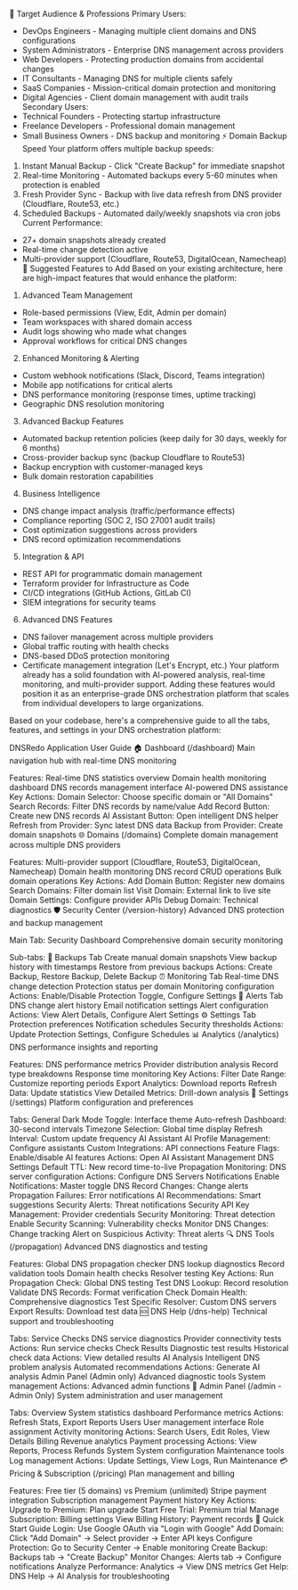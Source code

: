 🎯 Target Audience & Professions
Primary Users:
* DevOps Engineers - Managing multiple client domains and DNS configurations
* System Administrators - Enterprise DNS management across providers
* Web Developers - Protecting production domains from accidental changes
* IT Consultants - Managing DNS for multiple clients safely
* SaaS Companies - Mission-critical domain protection and monitoring
* Digital Agencies - Client domain management with audit trails
Secondary Users:
* Technical Founders - Protecting startup infrastructure
* Freelance Developers - Professional domain management
* Small Business Owners - DNS backup and monitoring
⚡ Domain Backup Speed
Your platform offers multiple backup speeds:
1. Instant Manual Backup - Click "Create Backup" for immediate snapshot
2. Real-time Monitoring - Automated backups every 5-60 minutes when protection is enabled
3. Fresh Provider Sync - Backup with live data refresh from DNS provider (Cloudflare, Route53, etc.)
4. Scheduled Backups - Automated daily/weekly snapshots via cron jobs
Current Performance:
* 27+ domain snapshots already created
* Real-time change detection active
* Multi-provider support (Cloudflare, Route53, DigitalOcean, Namecheap)
🚀 Suggested Features to Add
Based on your existing architecture, here are high-impact features that would enhance the platform:
1. Advanced Team Management
* Role-based permissions (View, Edit, Admin per domain)
* Team workspaces with shared domain access
* Audit logs showing who made what changes
* Approval workflows for critical DNS changes
2. Enhanced Monitoring & Alerting
* Custom webhook notifications (Slack, Discord, Teams integration)
* Mobile app notifications for critical alerts
* DNS performance monitoring (response times, uptime tracking)
* Geographic DNS resolution monitoring
3. Advanced Backup Features
* Automated backup retention policies (keep daily for 30 days, weekly for 6 months)
* Cross-provider backup sync (backup Cloudflare to Route53)
* Backup encryption with customer-managed keys
* Bulk domain restoration capabilities
4. Business Intelligence
* DNS change impact analysis (traffic/performance effects)
* Compliance reporting (SOC 2, ISO 27001 audit trails)
* Cost optimization suggestions across providers
* DNS record optimization recommendations
5. Integration & API
* REST API for programmatic domain management
* Terraform provider for Infrastructure as Code
* CI/CD integrations (GitHub Actions, GitLab CI)
* SIEM integrations for security teams
6. Advanced DNS Features
* DNS failover management across multiple providers
* Global traffic routing with health checks
* DNS-based DDoS protection monitoring
* Certificate management integration (Let's Encrypt, etc.)
Your platform already has a solid foundation with AI-powered analysis, real-time monitoring, and multi-provider support. Adding these features would position it as an enterprise-grade DNS orchestration platform that scales from individual developers to large organizations.



Based on your codebase, here's a comprehensive guide to all the tabs, features, and settings in your DNS orchestration platform:

DNSRedo Application User Guide
🏠 Dashboard (/dashboard)
Main navigation hub with real-time DNS monitoring

Features:
Real-time DNS statistics overview
Domain health monitoring dashboard
DNS records management interface
AI-powered DNS assistance
Key Actions:
Domain Selector: Choose specific domain or "All Domains"
Search Records: Filter DNS records by name/value
Add Record Button: Create new DNS records
AI Assistant Button: Open intelligent DNS helper
Refresh from Provider: Sync latest DNS data
Backup from Provider: Create domain snapshots
🌐 Domains (/domains)
Complete domain management across multiple DNS providers

Features:
Multi-provider support (Cloudflare, Route53, DigitalOcean, Namecheap)
Domain health monitoring
DNS record CRUD operations
Bulk domain operations
Key Actions:
Add Domain Button: Register new domains
Search Domains: Filter domain list
Visit Domain: External link to live site
Domain Settings: Configure provider APIs
Debug Domain: Technical diagnostics
🛡️ Security Center (/version-history)
Advanced DNS protection and backup management

Main Tab: Security Dashboard
Comprehensive domain security monitoring

Sub-tabs:
📱 Backups Tab
Create manual domain snapshots
View backup history with timestamps
Restore from previous backups
Actions: Create Backup, Restore Backup, Delete Backup
⏰ Monitoring Tab
Real-time DNS change detection
Protection status per domain
Monitoring configuration
Actions: Enable/Disable Protection Toggle, Configure Settings
🚨 Alerts Tab
DNS change alert history
Email notification settings
Alert configuration
Actions: View Alert Details, Configure Alert Settings
⚙️ Settings Tab
Protection preferences
Notification schedules
Security thresholds
Actions: Update Protection Settings, Configure Schedules
📊 Analytics (/analytics)
DNS performance insights and reporting

Features:
DNS performance metrics
Provider distribution analysis
Record type breakdowns
Response time monitoring
Key Actions:
Filter Date Range: Customize reporting periods
Export Analytics: Download reports
Refresh Data: Update statistics
View Detailed Metrics: Drill-down analysis
🔧 Settings (/settings)
Platform configuration and preferences

Tabs:
General
Dark Mode Toggle: Interface theme
Auto-refresh Dashboard: 30-second intervals
Timezone Selection: Global time display
Refresh Interval: Custom update frequency
AI Assistant
AI Profile Management: Configure assistants
Custom Integrations: API connections
Feature Flags: Enable/disable AI features
Actions: Open AI Assistant Management
DNS Settings
Default TTL: New record time-to-live
Propagation Monitoring: DNS server configuration
Actions: Configure DNS Servers
Notifications
Enable Notifications: Master toggle
DNS Record Changes: Change alerts
Propagation Failures: Error notifications
AI Recommendations: Smart suggestions
Security Alerts: Threat notifications
Security
API Key Management: Provider credentials
Security Monitoring: Threat detection
Enable Security Scanning: Vulnerability checks
Monitor DNS Changes: Change tracking
Alert on Suspicious Activity: Threat alerts
🔍 DNS Tools (/propagation)
Advanced DNS diagnostics and testing

Features:
Global DNS propagation checker
DNS lookup diagnostics
Record validation tools
Domain health checks
Resolver testing
Key Actions:
Run Propagation Check: Global DNS testing
Test DNS Lookup: Record resolution
Validate DNS Records: Format verification
Check Domain Health: Comprehensive diagnostics
Test Specific Resolver: Custom DNS servers
Export Results: Download test data
🆘 DNS Help (/dns-help)
Technical support and troubleshooting

Tabs:
Service Checks
DNS service diagnostics
Provider connectivity tests
Actions: Run service checks
Check Results
Diagnostic test results
Historical check data
Actions: View detailed results
AI Analysis
Intelligent DNS problem analysis
Automated recommendations
Actions: Generate AI analysis
Admin Panel (Admin only)
Advanced diagnostic tools
System management
Actions: Advanced admin functions
👥 Admin Panel (/admin - Admin Only)
System administration and user management

Tabs:
Overview
System statistics dashboard
Performance metrics
Actions: Refresh Stats, Export Reports
Users
User management interface
Role assignment
Activity monitoring
Actions: Search Users, Edit Roles, View Details
Billing
Revenue analytics
Payment processing
Actions: View Reports, Process Refunds
System
System configuration
Maintenance tools
Log management
Actions: Update Settings, View Logs, Run Maintenance
💳 Pricing & Subscription (/pricing)
Plan management and billing

Features:
Free tier (5 domains) vs Premium (unlimited)
Stripe payment integration
Subscription management
Payment history
Key Actions:
Upgrade to Premium: Plan upgrade
Start Free Trial: Premium trial
Manage Subscription: Billing settings
View Billing History: Payment records
🎯 Quick Start Guide
Login: Use Google OAuth via "Login with Google"
Add Domain: Click "Add Domain" → Select provider → Enter API keys
Configure Protection: Go to Security Center → Enable monitoring
Create Backup: Backups tab → "Create Backup"
Monitor Changes: Alerts tab → Configure notifications
Analyze Performance: Analytics → View DNS metrics
Get Help: DNS Help → AI Analysis for troubleshooting